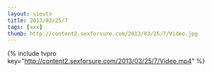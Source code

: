 ```yaml
--- 
layout: sieutv
title: 2013/03/25/7
tags: [xxx]
thumb: http://content2.sexforsure.com/2013/03/25/7/Video.jpg
---
```

{% include tvpro key="http://content2.sexforsure.com/2013/03/25/7/Video.mp4" %} 
